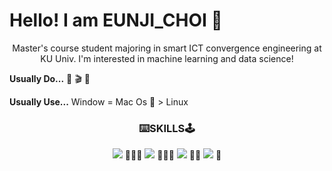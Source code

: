 # Hello! I am EUNJI_CHOI 👋

<p align = "center">Master's course student majoring in smart ICT convergence engineering at KU Univ.   
I'm interested in machine learning and data science!</p>

**Usually Do...**
📖 🎬 🍝

**Usually Use...**
Window = Mac Os  > Linux 

<h3 align = "center"> ⌨️SKILLS🕹 </h3>
<p align = "center"> <img src="https://img.shields.io/badge/Python-3766AB?style=flat-square&logo=Python&logoColor=white"/></a> 🌟🌟🌟
<img src="https://img.shields.io/badge/Pytorch-EE4C2C?style=flat-square&logo=Pytorch&logoColor=white"/></a> 🌟🌟🌟
<img src="https://img.shields.io/badge/MySQL-4479A1?style=flat-square&logo=MySQL&logoColor=white"/></a> 🌟🌟
<img src="https://img.shields.io/badge/JAVA-007396?style=flat-square&logo=JAVA&logoColor=white"/></a> 🌟</p>




<!--
**dmswl0707/dmswl0707** is a ✨ _special_ ✨ repository because its `README.md` (this file) appears on your GitHub profile.

Here are some ideas to get you started:

- 🔭 I’m currently working on ...
- 🌱 I’m currently learning ...
- 👯 I’m looking to collaborate on ...
- 🤔 I’m looking for help with ...
- 💬 Ask me about ...
- 📫 How to reach me: ...
- 😄 Pronouns: ...
- ⚡ Fun fact: ...
-->
